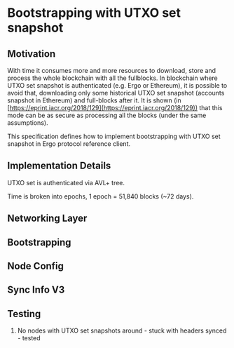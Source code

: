 Bootstrapping with UTXO set snapshot
====================================

Motivation 
----------

With time it consumes more and more resources to download, store and process the 
whole blockchain with all the fullblocks. In blockchain where UTXO set snapshot is 
authenticated (e.g. Ergo or Ethereum), it is possible to avoid that, downloading only some 
historical UTXO set snapshot (accounts snapshot in Ethereum) and full-blocks after it. 
It is shown (in [https://eprint.iacr.org/2018/129](https://eprint.iacr.org/2018/129)) that this
mode can be as secure as processing all the blocks (under the same assumptions).

This specification defines how to implement bootstrapping with UTXO set snapshot in Ergo 
protocol reference client. 

Implementation Details 
----------------------

UTXO set is authenticated via AVL+ tree.

Time is broken into epochs, 1 epoch = 51,840 blocks (~72 days).

Networking Layer
----------------

Bootstrapping
-------------


Node Config
-----------

Sync Info V3
------------



Testing
-------

1. No nodes with UTXO set snapshots around - stuck with headers synced - tested